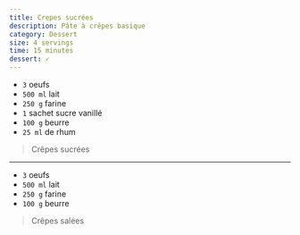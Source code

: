 ```yaml
---
title: Crepes sucrées
description: Pâte à crêpes basique
category: Dessert
size: 4 servings
time: 15 minutes
dessert: ✓
---
```


* `3` oeufs
* `500 ml` lait
* `250 g` farine
* `1` sachet sucre vanillé
* `100 g` beurre
* `25 ml` de rhum

> Crêpes sucrées

---

* `3` oeufs
* `500 ml` lait
* `250 g` farine
* `100 g` beurre

> Crêpes salées
